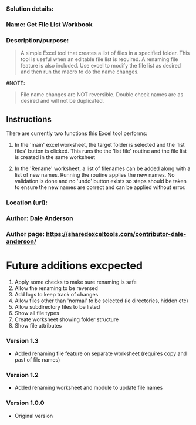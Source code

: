### Solution details: 

### Name: Get File List Workbook
### Description/purpose: 
>A simple Excel tool that creates a list of files in a specified folder. 
This tool is useful when an editable file list is required. 
A renaming file feature is also included. Use excel to modify the file list as desired and then run
the macro to do the name changes. 



#NOTE: 
> File name changes are NOT reversible. Double check names are as desired and will not be duplicated. 

## Instructions
There are currently two functions this Excel tool performs: 
1) In the 'main' excel worksheet, the target folder is selected and the 'list files' button is clicked. 
This runs the the 'list file' routine and the file list is created in the same worksheet

2) In the 'Rename' worksheet, a list of filenames can be added along with a list of new names. 
Running the routine applies the new names. No validation is done and no 'undo' button exists so steps should be taken to ensure the new names are correct and can be applied without error. 
### Location (url):  

### Author: Dale Anderson
### Author page: https://sharedexceltools.com/contributor-dale-anderson/

# Future additions excpected
1. Apply some checks to make sure renaming is safe
2. Allow the renaming to be reversed
3. Add logs to keep track of changes
4. Allow files other than 'normal' to be selected (ie directories, hidden etc)
5. Allow subdirectory files to be listed
6. Show all file types
7. Create worksheet showing folder structure
8. Show file attributes
### Version 1.3
- Added renaming file feature on separate worksheet (requires copy and past of file names)


### Version 1.2
 - Added renaming worksheet and module to update file names

### Version 1.0.0
- Original version











